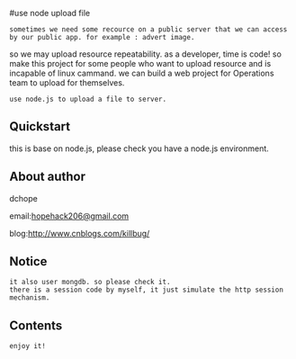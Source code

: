 #use node upload file

	sometimes we need some recource on a public server that we can access by our public app. for example : advert image.
so we may upload resource repeatability. 
	as a developer, time is code! 
	so make this project for some people who want to upload resource and is incapable of linux cammand. 
we can build a web project for Operations team to upload for themselves.

	use node.js to upload a file to server.
	

## Quickstart

   this is base on node.js, please check you have a node.js environment.

## About author

dchope  

email:hopehack206@gmail.com

blog:http://www.cnblogs.com/killbug/	

## Notice
	it also user mongdb. so please check it.
	there is a session code by myself, it just simulate the http session mechanism.

## Contents

	enjoy it!
